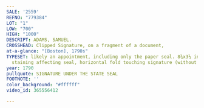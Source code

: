 ```yaml
---
SALE: '2559'
REFNO: "779384"
LOT: "1"
LOW: "700"
HIGH: "1000"
DESCRIPT: ADAMS, SAMUEL.
CROSSHEAD: Clipped Signature, on a fragment of a document,
at-a-glance: "[Boston], 1790s"
TYPESET: likely an appointment, including only the paper seal. 8¾x3½ inches; faint
  staining affecting seal, horizontal fold touching signature (without loss).
year: 1790
pullquote: SIGNATURE UNDER THE STATE SEAL
FOOTNOTE: ''
color_background: "#ffffff"
video_id: 365556412

---
```

